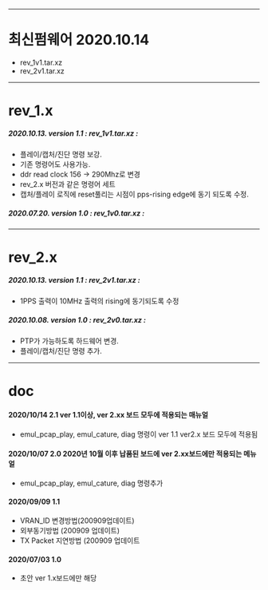 ***
최신펌웨어 2020.10.14
=====================
- rev_1v1.tar.xz
- rev_2v1.tar.xz


***
rev_1.x  
=======

##### 2020.10.13. version 1.1    : rev_1v1.tar.xz : 
- 플레이/캡처/진단 명령 보강.  
- 기존 명령어도 사용가능.  
- ddr read clock 156 -> 290Mhz로 변경  
- rev_2.x 버전과 같은 명령어 세트  
- 캡처/플레이 로직에 reset풀리는 시점이 pps-rising edge에 동기 되도록 수정. 
##### 2020.07.20. version 1.0    : rev_1v0.tar.xz :      

***
rev_2.x  
=======
##### 2020.10.13. version 1.1    : rev_2v1.tar.xz :     
- 1PPS 출력이 10MHz 출력의 rising에 동기되도록 수정
##### 2020.10.08. version 1.0    : rev_2v0.tar.xz :     
- PTP가 가능하도록 하드웨어 변경.  
- 플레이/캡처/진단 명령 추가.  



***
doc
=======

#### 2020/10/14	2.1	ver 1.1이상,  ver 2.xx 보드 모두에 적용되는 매뉴얼  
- emul_pcap_play, emul_cature, diag 명령이 ver 1.1 ver2.x 보드 모두에 적용됨  
#### 2020/10/07	2.0	2020년 10월 이후 납품된 보드에 ver 2.xx보드에만 적용되는 메뉴얼  
- emul_pcap_play, emul_cature, diag 명령추가  
#### 2020/09/09	1.1	  
- VRAN_ID 변경방법(200909업데이트)  
- 외부동기방법 (200909 업데이트)  
- TX Packet 지연방법 (200909 업데이트  
#### 2020/07/03	1.0	
- 초안 ver 1.x보드에만 해당  


